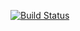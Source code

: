 [![Build Status](https://travis-ci.com/jcartledge/mpc-pgm.svg?branch=master)](https://travis-ci.com/jcartledge/mpc-pgm)
